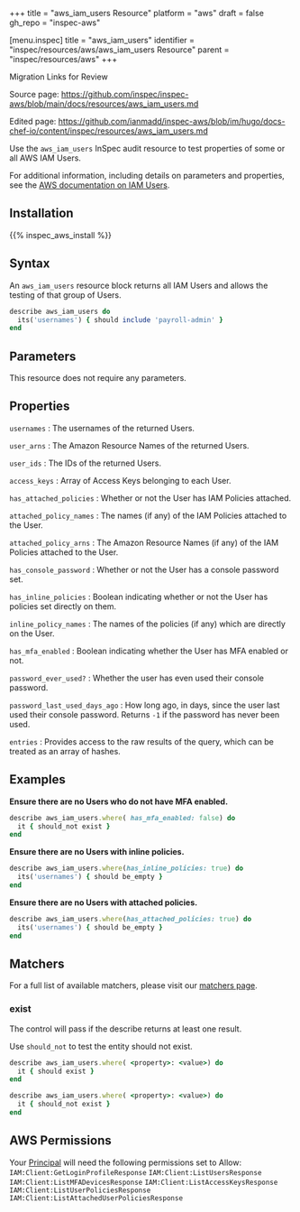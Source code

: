 +++
title = "aws_iam_users Resource"
platform = "aws"
draft = false
gh_repo = "inspec-aws"

[menu.inspec]
title = "aws_iam_users"
identifier = "inspec/resources/aws/aws_iam_users Resource"
parent = "inspec/resources/aws"
+++

<div class="admonition-note">
<p class="admonition-note-title">Migration Links for Review</p>
<div class="admonition-note-text">
<p>Source page: <a href="https://github.com/inspec/inspec-aws/blob/main/docs/resources/aws_iam_users.md">https://github.com/inspec/inspec-aws/blob/main/docs/resources/aws_iam_users.md</a></p>
<p>Edited page: <a href="https://github.com/ianmadd/inspec-aws/blob/im/hugo/docs-chef-io/content/inspec/resources/aws_iam_users.md">https://github.com/ianmadd/inspec-aws/blob/im/hugo/docs-chef-io/content/inspec/resources/aws_iam_users.md</a></p>
</div>
</div>


Use the `aws_iam_users` InSpec audit resource to test properties of some or all AWS IAM Users.

For additional information, including details on parameters and properties, see the [AWS documentation on IAM Users](https://docs.aws.amazon.com/IAM/latest/UserGuide/id_users.html).

## Installation

{{% inspec_aws_install %}}

## Syntax

An `aws_iam_users` resource block returns all IAM Users and allows the testing of that group of Users.

```ruby
describe aws_iam_users do
  its('usernames') { should include 'payroll-admin' }
end
```

## Parameters

This resource does not require any parameters.

## Properties

`usernames`
: The usernames of the returned Users.

`user_arns`
: The Amazon Resource Names of the returned Users.

`user_ids`
: The IDs of the returned Users.

`access_keys`
: Array of Access Keys belonging to each User.

`has_attached_policies`
: Whether or not the User has IAM Policies attached.

`attached_policy_names`
: The names (if any) of the IAM Policies attached to the User.

`attached_policy_arns`
: The Amazon Resource Names (if any) of the IAM Policies attached to the User.

`has_console_password`
: Whether or not the User has a console password set.

`has_inline_policies`
: Boolean indicating whether or not the User has policies set directly on them.

`inline_policy_names`
: The names of the policies (if any) which are directly on the User.

`has_mfa_enabled`
: Boolean indicating whether the User has MFA enabled or not.

`password_ever_used?`
: Whether the user has even used their console password.

`password_last_used_days_ago`
: How long ago, in days, since the user last used their console password. Returns `-1` if the password has never been used.

`entries`
: Provides access to the raw results of the query, which can be treated as an array of hashes.

## Examples

**Ensure there are no Users who do not have MFA enabled.**

```ruby
describe aws_iam_users.where( has_mfa_enabled: false) do
  it { should_not exist }
end
```

**Ensure there are no Users with inline policies.**

```ruby
describe aws_iam_users.where(has_inline_policies: true) do
  its('usernames') { should be_empty }
end
```

**Ensure there are no Users with attached policies.**

```ruby
describe aws_iam_users.where(has_attached_policies: true) do
  its('usernames') { should be_empty }
end
```

## Matchers

For a full list of available matchers, please visit our [matchers page](https://www.inspec.io/docs/reference/matchers/).

### exist

The control will pass if the describe returns at least one result.

Use `should_not` to test the entity should not exist.

```ruby
describe aws_iam_users.where( <property>: <value>) do
  it { should exist }
end
```

```ruby
describe aws_iam_users.where( <property>: <value>) do
  it { should_not exist }
end
```

## AWS Permissions

Your [Principal](https://docs.aws.amazon.com/IAM/latest/UserGuide/intro-structure.html#intro-structure-principal) will need the following permissions set to Allow: 
`IAM:Client:GetLoginProfileResponse` 
`IAM:Client:ListUsersResponse` 
`IAM:Client:ListMFADevicesResponse` 
`IAM:Client:ListAccessKeysResponse` 
`IAM:Client:ListUserPoliciesResponse` 
`IAM:Client:ListAttachedUserPoliciesResponse` 
